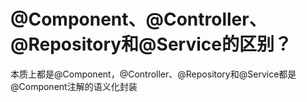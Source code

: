 # @Component、@Controller、@Repository和@Service的区别？

本质上都是@Component，@Controller、@Repository和@Service都是@Component注解的语义化封装

